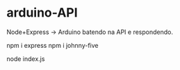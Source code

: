 # arduino-API
Node+Express -> Arduino batendo na API e respondendo.


npm i express
npm i johnny-five

node index.js

